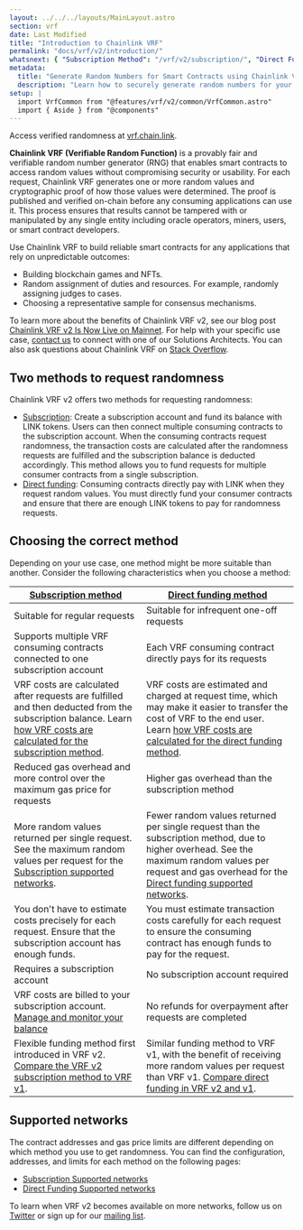 ```yaml
---
layout: ../../../layouts/MainLayout.astro
section: vrf
date: Last Modified
title: "Introduction to Chainlink VRF"
permalink: "docs/vrf/v2/introduction/"
whatsnext: { "Subscription Method": "/vrf/v2/subscription/", "Direct Funding Method": "/vrf/v2/direct-funding/" }
metadata:
  title: "Generate Random Numbers for Smart Contracts using Chainlink VRF"
  description: "Learn how to securely generate random numbers for your smart contract with Chainlink VRF (an RNG). This guide uses Solidity code examples."
setup: |
  import VrfCommon from "@features/vrf/v2/common/VrfCommon.astro"
  import { Aside } from "@components"
---
```


<Aside type="note" title="Get Started">
   Access verified randomness at <a href="https://vrf.chain.link">vrf.chain.link</a>.
</Aside>

**Chainlink VRF (Verifiable Random Function)** is a provably fair and verifiable random number generator (RNG) that enables smart contracts to access random values without compromising security or usability. For each request, Chainlink VRF generates one or more random values and cryptographic proof of how those values were determined. The proof is published and verified on-chain before any consuming applications can use it. This process ensures that results cannot be tampered with or manipulated by any single entity including oracle operators, miners, users, or smart contract developers.

<VrfCommon callout="common"/>

Use Chainlink VRF to build reliable smart contracts for any applications that rely on unpredictable outcomes:

- Building blockchain games and NFTs.
- Random assignment of duties and resources. For example, randomly assigning judges to cases.
- Choosing a representative sample for consensus mechanisms.

To learn more about the benefits of Chainlink VRF v2, see our blog post [Chainlink VRF v2 Is Now Live on Mainnet](https://blog.chain.link/vrf-v2-mainnet-launch/). For help with your specific use case, [contact us](https://chainlinkcommunity.typeform.com/to/OYQO67EF?page=docs-footer) to connect with one of our Solutions Architects. You can also ask questions about Chainlink VRF on [Stack Overflow](https://stackoverflow.com/questions/ask?tags=chainlink).

## Two methods to request randomness

Chainlink VRF v2 offers two methods for requesting randomness:

- [Subscription](/vrf/v2/subscription/): Create a subscription account and fund its balance with LINK tokens. Users can then connect multiple consuming contracts to the subscription account. When the consuming contracts request randomness, the transaction costs are calculated after the randomness requests are fulfilled and the subscription balance is deducted accordingly. This method allows you to fund requests for multiple consumer contracts from a single subscription.
- [Direct funding](/vrf/v2/direct-funding/): Consuming contracts directly pay with LINK when they request random values. You must directly fund your consumer contracts and ensure that there are enough LINK tokens to pay for randomness requests.

## Choosing the correct method

Depending on your use case, one method might be more suitable than another. Consider the following characteristics when you choose a method:

<!-- prettier-ignore -->
| [Subscription method](/vrf/v2/subscription/)      | [Direct funding method](/vrf/v2/direct-funding/)  |
| ------------------------------------------------- | --------------------------------------------------|
| Suitable for regular requests                     | Suitable for infrequent one-off requests          |
| Supports multiple VRF consuming contracts connected to one subscription account  | Each VRF consuming contract directly pays for its requests |
| VRF costs are calculated after requests are fulfilled and then deducted from the subscription balance. Learn [how VRF costs are calculated for the subscription method](/vrf/v2/subscription/). | VRF costs are estimated and charged at request time, which may make it easier to transfer the cost of VRF to the end user. Learn [how VRF costs are calculated for the direct funding method](/vrf/v2/direct-funding/).  |
| Reduced gas overhead and more control over the maximum gas price for requests | Higher gas overhead than the subscription method |
| More random values returned per single request. See the maximum random values per request for the [Subscription supported networks](/vrf/v2/subscription/supported-networks/#configurations).   | Fewer random values returned per single request than the subscription method, due to higher overhead. See the maximum random values per request and gas overhead for the [Direct funding supported networks](/vrf/v2/direct-funding/supported-networks/#configurations). |
| You don't have to estimate costs precisely for each request. Ensure that the subscription account has enough funds.  | You must estimate transaction costs carefully for each request to ensure the consuming contract has enough funds to pay for the request. |
| Requires a subscription account                     | No subscription account required |
| VRF costs are billed to your subscription account. [Manage and monitor your balance](/vrf/v2/subscription/ui) | No refunds for overpayment after requests are completed |
| Flexible funding method first introduced in VRF v2. [Compare the VRF v2 subscription method to VRF v1](/vrf/v2/subscription/migration-from-v1/). | Similar funding method to VRF v1, with the benefit of receiving more random values per request than VRF v1. [Compare direct funding in VRF v2 and v1](/vrf/v2/direct-funding/migration-from-v1/). |

## Supported networks

The contract addresses and gas price limits are different depending on which method you use to get randomness. You can find the configuration, addresses, and limits for each method on the following pages:

- [Subscription Supported networks](/vrf/v2/subscription/supported-networks/)
- [Direct Funding Supported networks](/vrf/v2/direct-funding/supported-networks/)

To learn when VRF v2 becomes available on more networks, follow us on [Twitter](https://twitter.com/chainlink) or sign up for our [mailing list](/resources/developer-communications/).

